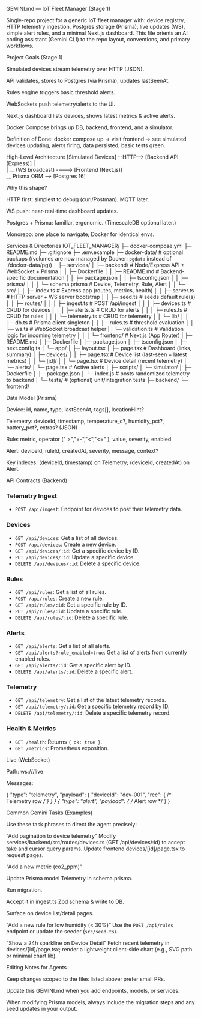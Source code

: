 GEMINI.md — IoT Fleet Manager (Stage 1)

Single-repo project for a generic IoT fleet manager with: device registry, HTTP telemetry ingestion, Postgres storage (Prisma), live updates (WS), simple alert rules, and a minimal Next.js dashboard. This file orients an AI coding assistant (Gemini CLI) to the repo layout, conventions, and primary workflows.

Project Goals (Stage 1)

Simulated devices stream telemetry over HTTP (JSON).

API validates, stores to Postgres (via Prisma), updates lastSeenAt.

Rules engine triggers basic threshold alerts.

WebSockets push telemetry/alerts to the UI.

Next.js dashboard lists devices, shows latest metrics & active alerts.

Docker Compose brings up DB, backend, frontend, and a simulator.

Definition of Done: docker compose up → visit frontend → see simulated devices updating, alerts firing, data persisted; basic tests green.

High-Level Architecture
[Simulated Devices] --HTTP--> [Backend API (Express)]
                                  |  \
                                  |   \__ (WS broadcast) ----> [Frontend (Next.js)]
                                  \
                                   \__ Prisma ORM --> [Postgres 16]


Why this shape?

HTTP first: simplest to debug (curl/Postman). MQTT later.

WS push: near-real-time dashboard updates.

Postgres + Prisma: familiar, ergonomic. (TimescaleDB optional later.)

Monorepo: one place to navigate; Docker for identical envs.

Services & Directories
IOT_FLEET_MANAGER/
├─ docker-compose.yml
├─ README.md
├─ .gitignore
├─ .env.example
├─ docker-data/      # optional backups ((volumes are now managed by Docker: `pgdata` instead of ./docker-data/pg))
│
├─ services/
│  ├─ backend/                # Node/Express API + WebSocket + Prisma
│  │  ├─ Dockerfile
│  │  ├─ README.md           # Backend-specific documentation
│  │  ├─ package.json
│  │  ├─ tsconfig.json
│  │  ├─ prisma/
│  │  │  └─ schema.prisma     # Device, Telemetry, Rule, Alert
│  │  └─ src/
│  │     ├─ index.ts          # Express app (routes, metrics, health)
│  │     ├─ server.ts         # HTTP server + WS server bootstrap
│  │     ├─ seed.ts           # seeds default rule(s)
│  │     ├─ routes/
│  │     │  ├─ ingest.ts      # POST /api/ingest
│  │     │  ├─ devices.ts     # CRUD for devices
│  │     │  ├─ alerts.ts      # CRUD for alerts
│  │     │  ├─ rules.ts       # CRUD for rules
│  │     │  └─ telemetry.ts   # CRUD for telemetry
│  │     └─ lib/
│  │        ├─ db.ts          # Prisma client singleton
│  │        ├─ rules.ts       # threshold evaluation
│  │        ├─ ws.ts          # WebSocket broadcast helper
|  |        └─ validation.ts  # Validation logic for incoming telemetry
│  │
│  └─ frontend/               # Next.js (App Router)
|     ├─ README.md
│     ├─ Dockerfile
│     ├─ package.json
│     ├─ tsconfig.json
│     ├─ next.config.ts
│     └─ app/
│        ├─ layout.tsx
│        ├─ page.tsx          # Dashboard (links, summary)
│        ├─ devices/
│        │  ├─ page.tsx       # Device list (last-seen + latest metrics)
│        │  └─ [id]/
│        │     └─ page.tsx    # Device detail (recent telemetry)
│        └─ alerts/
│           └─ page.tsx       # Active alerts
│
├─ scripts/
│  └─ simulator/
│     ├─ Dockerfile
│     ├─ package.json
│     └─ index.js             # posts randomized telemetry to backend
│
└─ tests/                      # (optional) unit/integration tests
   ├─ backend/
   └─ frontend/

Data Model (Prisma)

Device: id, name, type, lastSeenAt, tags[], locationHint?

Telemetry: deviceId, timestamp, temperature_c?, humidity_pct?, battery_pct?, extras? (JSON)

Rule: metric, operator (" >","=-","<","<=" ), value, severity, enabled

Alert: deviceId, ruleId, createdAt, severity, message, context?

Key indexes: (deviceId, timestamp) on Telemetry; (deviceId, createdAt) on Alert.

API Contracts (Backend)

### Telemetry Ingest
-   `POST /api/ingest`: Endpoint for devices to post their telemetry data.

### Devices
-   `GET /api/devices`: Get a list of all devices.
-   `POST /api/devices`: Create a new device.
-   `GET /api/devices/:id`: Get a specific device by ID.
-   `PUT /api/devices/:id`: Update a specific device.
-   `DELETE /api/devices/:id`: Delete a specific device.

### Rules
-   `GET /api/rules`: Get a list of all rules.
-   `POST /api/rules`: Create a new rule.
-   `GET /api/rules/:id`: Get a specific rule by ID.
-   `PUT /api/rules/:id`: Update a specific rule.
-   `DELETE /api/rules/:id`: Delete a specific rule.

### Alerts
-   `GET /api/alerts`: Get a list of all alerts.
-   `GET /api/alerts?rule_enabled=true`: Get a list of alerts from currently enabled rules.
-   `GET /api/alerts/:id`: Get a specific alert by ID.
-   `DELETE /api/alerts/:id`: Delete a specific alert.

### Telemetry
-   `GET /api/telemetry`: Get a list of the latest telemetry records.
-   `GET /api/telemetry/:id`: Get a specific telemetry record by ID.
-   `DELETE /api/telemetry/:id`: Delete a specific telemetry record.

### Health & Metrics
-   `GET /health`: Returns `{ ok: true }`.
-   `GET /metrics`: Prometheus exposition.

Live (WebSocket)

Path: ws://<backend-host>/live

Messages:

{ "type": "telemetry", "payload": { "deviceId": "dev-001", "rec": { /* Telemetry row */ } } }
{ "type": "alert",     "payload": { /* Alert row */ } }


Common Gemini Tasks (Examples)

Use these task phrases to direct the agent precisely:

“Add pagination to device telemetry”
Modify services/backend/src/routes/devices.ts (GET /api/devices/:id) to accept take and cursor query params. Update frontend devices/[id]/page.tsx to request pages.

“Add a new metric (co2_ppm)”

Update Prisma model Telemetry in schema.prisma.

Run migration.

Accept it in ingest.ts Zod schema & write to DB.

Surface on device list/detail pages.

“Add a new rule for low humidity (< 30%)”
Use the `POST /api/rules` endpoint or update the seeder (`src/seed.ts`).

“Show a 24h sparkline on Device Detail”
Fetch recent telemetry in devices/[id]/page.tsx; render a lightweight client-side chart (e.g., SVG path or minimal chart lib).


Editing Notes for Agents

Keep changes scoped to the files listed above; prefer small PRs.

Update this GEMINI.md when you add endpoints, models, or services.

When modifying Prisma models, always include the migration steps and any seed updates in your output.
